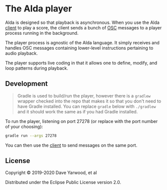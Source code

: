 # The Alda player

Alda is designed so that playback is asynchronous. When you use the Alda
[client](../client) to play a score, the client sends a bunch of
[OSC][osc-intro] messages to a player process running in the background.

[osc-intro]: http://opensoundcontrol.org/introduction-osc

The player process is agnostic of the Alda language. It simply receives and
handles OSC messages containing lower-level instructions pertaining to audio
playback.

The player supports live coding in that it allows one to define, modify, and
loop patterns during playback.

## Development

> Gradle is used to build/run the player, however there is a `gradlew` wrapper
> checked into the repo that makes it so that you don't need to have Gradle
> installed. You can replace `gradle` below with `./gradlew` and it should work
> the same as if you had Gradle installed.

To run the player, listening on port 27278 (or replace with the port number of
your choosing):

```bash
gradle run --args 27278
```

You can then use the [client](../client) to send messages on the same port.

## License

Copyright © 2019-2020 Dave Yarwood, et al

Distributed under the Eclipse Public License version 2.0.
